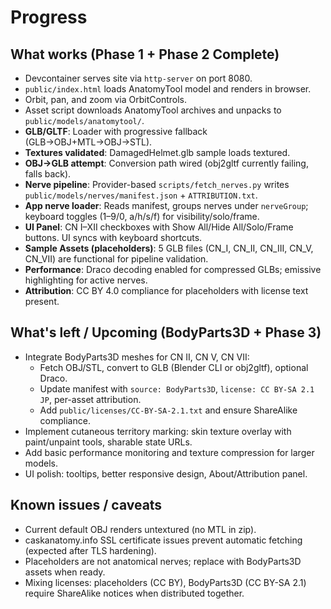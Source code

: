 # Progress

## What works (Phase 1 + Phase 2 Complete)
- Devcontainer serves site via `http-server` on port 8080.
- `public/index.html` loads AnatomyTool model and renders in browser.
- Orbit, pan, and zoom via OrbitControls.
- Asset script downloads AnatomyTool archives and unpacks to `public/models/anatomytool/`.
- **GLB/GLTF**: Loader with progressive fallback (GLB→OBJ+MTL→OBJ→STL).
- **Textures validated**: DamagedHelmet.glb sample loads textured.
- **OBJ→GLB attempt**: Conversion path wired (obj2gltf currently failing, falls back).
- **Nerve pipeline**: Provider-based `scripts/fetch_nerves.py` writes `public/models/nerves/manifest.json` + `ATTRIBUTION.txt`.
- **App nerve loader**: Reads manifest, groups nerves under `nerveGroup`; keyboard toggles (1–9/0, a/h/s/f) for visibility/solo/frame.
- **UI Panel**: CN I–XII checkboxes with Show All/Hide All/Solo/Frame buttons. UI syncs with keyboard shortcuts.
- **Sample Assets (placeholders)**: 5 GLB files (CN_I, CN_II, CN_III, CN_V, CN_VII) are functional for pipeline validation.
- **Performance**: Draco decoding enabled for compressed GLBs; emissive highlighting for active nerves.
- **Attribution**: CC BY 4.0 compliance for placeholders with license text present.

## What's left / Upcoming (BodyParts3D + Phase 3)
- Integrate BodyParts3D meshes for CN II, CN V, CN VII:
  - Fetch OBJ/STL, convert to GLB (Blender CLI or obj2gltf), optional Draco.
  - Update manifest with `source: BodyParts3D`, `license: CC BY-SA 2.1 JP`, per-asset attribution.
  - Add `public/licenses/CC-BY-SA-2.1.txt` and ensure ShareAlike compliance.
- Implement cutaneous territory marking: skin texture overlay with paint/unpaint tools, sharable state URLs.
- Add basic performance monitoring and texture compression for larger models.
- UI polish: tooltips, better responsive design, About/Attribution panel.

## Known issues / caveats
- Current default OBJ renders untextured (no MTL in zip).
- caskanatomy.info SSL certificate issues prevent automatic fetching (expected after TLS hardening).
- Placeholders are not anatomical nerves; replace with BodyParts3D assets when ready.
- Mixing licenses: placeholders (CC BY), BodyParts3D (CC BY-SA 2.1) require ShareAlike notices when distributed together.
